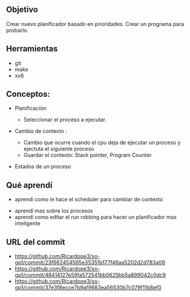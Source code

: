 ## Objetivo
Crear nuevo planificador basado en prioridades.
Crear un programa para probarlo.

## Herramientas 
+ git 
+ make
+ xv6

## Conceptos:
+ Planificación
  + Seleccionar el proceso a ejecutar.
 
+ Cambio de contexto :
  + Cambio que ocurre cuando el cpu deja de ejecutar un proceso y ejectuta el siguiente proceso
  + Guardar el contexto: Stack pointer, Program Counter
  
+ Estados de un proceso

## Qué aprendí
* aprendi como le hace el scheduler para cambiar de contexto
+ aprendí mas sobre los procesos 
+ aprendí como editar el run robbing para hacer un planificador mas inteligente

## URL del commit

+ https://github.com/Ricardope3/so-gp1/commit/23f662454565e35351b177f46aa5202d2d783a08
+ https://github.com/Ricardope3/so-gp1/commit/48414127e59fa572541bb0625bb5a899042c0dc9
+ https://github.com/Ricardope3/so-gp1/commit/37e3f8ecce7b9af9683ea56530b7c079f11b8ef0
